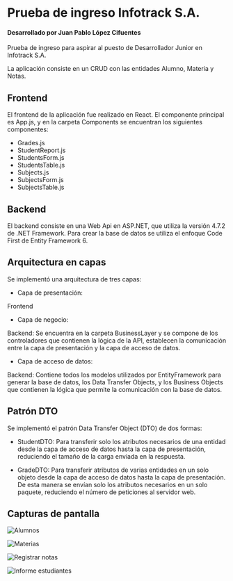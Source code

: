 # Prueba de ingreso Infotrack S.A.
#### Desarrollado por Juan Pablo López Cifuentes

Prueba de ingreso para aspirar al puesto de Desarrollador Junior en Infotrack S.A.

La aplicación consiste en un CRUD con las entidades Alumno, Materia y Notas.

## Frontend

El frontend de la aplicación fue realizado en React.
El componente principal es App.js, y en la carpeta Components se encuentran los siguientes componentes:

* Grades.js  
* StudentReport.js  
* StudentsForm.js  
* StudentsTable.js  
* Subjects.js  
* SubjectsForm.js  
* SubjectsTable.js  

## Backend

El backend consiste en una Web Api en ASP.NET, que utiliza la versión 4.7.2 de .NET Framework. Para crear la base de datos se utiliza el enfoque Code First de Entity Framework 6.

## Arquitectura en capas

Se implementó una arquitectura de tres capas:

* Capa de presentación:  

Frontend

* Capa de negocio:  

Backend: Se encuentra en la carpeta BusinessLayer y se compone de los controladores que contienen la lógica de la API, establecen la comunicación entre la capa de presentación y la capa de acceso de datos.

* Capa de acceso de datos:

Backend: Contiene todos los modelos utilizados por EntityFramework para generar la base de datos, los Data Transfer Objects, y los Business Objects que contienen la lógica que permite la comunicación con la base de datos.

## Patrón DTO

Se implementó el patrón Data Transfer Object (DTO) de dos formas:

* StudentDTO: Para transferir solo los atributos necesarios de una entidad desde la capa de acceso de datos hasta la capa de presentación, reduciendo el tamaño de la carga enviada en la respuesta.

* GradeDTO: Para transferir atributos de varias entidades en un solo objeto desde la capa de acceso de datos hasta la capa de presentación. De esta manera se envían solo los atributos necesarios en un solo paquete, reduciendo el número de peticiones al servidor web.

## Capturas de pantalla

![Alumnos](https://i.imgur.com/PsCkShF.png)

![Materias](https://i.imgur.com/rh9A92O.png)

![Registrar notas](https://i.imgur.com/dHXd0zT.png)

![Informe estudiantes](https://i.imgur.com/QdlmaGd.png)